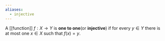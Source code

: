 ```yaml
---
aliases:
  - injective
---
```


A [[function]] $f:X\to Y$ is **one to one**(or **injective**) if for every $y\in Y$ there is at most one $x\in X$ such that $f(x)=y$.
